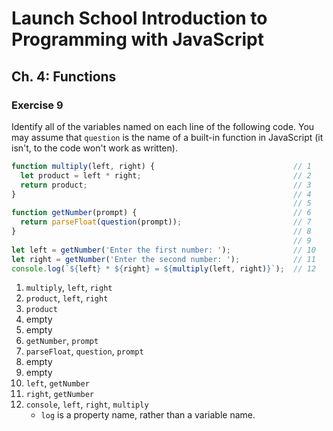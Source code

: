 # Launch School Introduction to Programming with JavaScript

## Ch. 4: Functions

### Exercise 9

Identify all of the variables named on each line of the following code. You may
assume that `question` is the name of a built-in function in JavaScript (it
isn't, to the code won't work as written).
```js
function multiply(left, right) {                               // 1
  let product = left * right;                                  // 2
  return product;                                              // 3
}                                                              // 4
                                                               // 5
function getNumber(prompt) {                                   // 6
  return parseFloat(question(prompt));                         // 7
}                                                              // 8
                                                               // 9
let left = getNumber('Enter the first number: ');              // 10
let right = getNumber('Enter the second number: ');            // 11
console.log(`${left} * ${right} = ${multiply(left, right)}`);  // 12
```

1. `multiply`, `left`, `right`
2. `product`, `left`, `right`
3. `product`
4. empty
5. empty
6. `getNumber`, `prompt`
7. `parseFloat`, `question`, `prompt`
8. empty
9. empty
10. `left`, `getNumber`
11. `right`, `getNumber`
12. `console`, `left`, `right`, `multiply`
    - `log` is a property name, rather than a variable name.